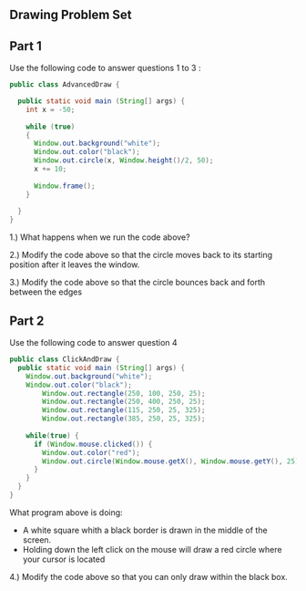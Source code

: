 ## Drawing Problem Set

## Part 1

Use the following code to answer questions 1 to 3 :

```java
public class AdvancedDraw {

  public static void main (String[] args) {
    int x = -50;
    
    while (true)
    {
      Window.out.background("white");
      Window.out.color("black");
      Window.out.circle(x, Window.height()/2, 50);
      x += 10;
      
      Window.frame();
    }
    
  }
}
```

1.) What happens when we run the code above?

2.) Modify the code above so that the circle moves back to its starting position after it leaves the window.

3.) Modify the code above so that the circle bounces back and forth between the edges

## Part 2

Use the following code to answer question 4

```java
public class ClickAndDraw {
  public static void main (String[] args) {
    Window.out.background("white");
    Window.out.color("black");
		Window.out.rectangle(250, 100, 250, 25);
		Window.out.rectangle(250, 400, 250, 25);
		Window.out.rectangle(115, 250, 25, 325);
		Window.out.rectangle(385, 250, 25, 325);
    
    while(true) {
      if (Window.mouse.clicked()) {
        Window.out.color("red");
        Window.out.circle(Window.mouse.getX(), Window.mouse.getY(), 25);
      }
    }
  }
}
```

What program above is doing:
- A white square whith a black border is drawn in the middle of the screen.
- Holding down the left click on the mouse will draw a red circle where your cursor is located



4.) Modify the code above so that you can only draw within the black box.
